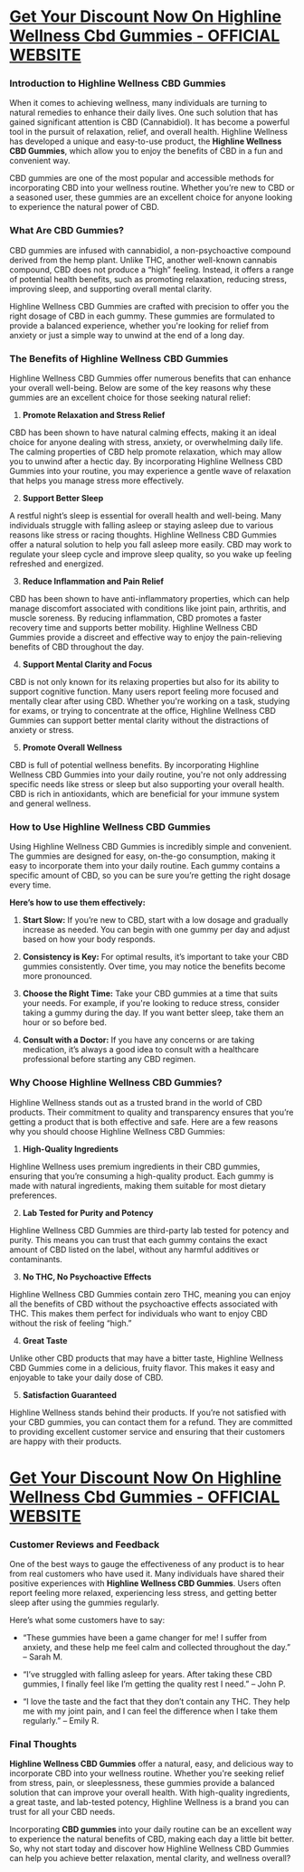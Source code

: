 <h1><a href="https://getdeals24x7.com/order-highlinecbd">Get Your Discount Now On&nbsp;<span data-sheets-root="1">Highline Wellness Cbd Gummies</span> - OFFICIAL WEBSITE</a></h1>
<h3>Introduction to Highline Wellness CBD Gummies</h3>
<p>When it comes to achieving wellness, many individuals are turning to natural remedies to enhance their daily lives. One such solution that has gained significant attention is CBD (Cannabidiol). It has become a powerful tool in the pursuit of relaxation, relief, and overall health. Highline Wellness has developed a unique and easy-to-use product, the <strong>Highline Wellness CBD Gummies</strong>, which allow you to enjoy the benefits of CBD in a fun and convenient way.</p>
<p>CBD gummies are one of the most popular and accessible methods for incorporating CBD into your wellness routine. Whether you&rsquo;re new to CBD or a seasoned user, these gummies are an excellent choice for anyone looking to experience the natural power of CBD.</p>
<h3>What Are CBD Gummies?</h3>
<p>CBD gummies are infused with cannabidiol, a non-psychoactive compound derived from the hemp plant. Unlike THC, another well-known cannabis compound, CBD does not produce a &ldquo;high&rdquo; feeling. Instead, it offers a range of potential health benefits, such as promoting relaxation, reducing stress, improving sleep, and supporting overall mental clarity.</p>
<p>Highline Wellness CBD Gummies are crafted with precision to offer you the right dosage of CBD in each gummy. These gummies are formulated to provide a balanced experience, whether you're looking for relief from anxiety or just a simple way to unwind at the end of a long day.</p>
<h3>The Benefits of Highline Wellness CBD Gummies</h3>
<p>Highline Wellness CBD Gummies offer numerous benefits that can enhance your overall well-being. Below are some of the key reasons why these gummies are an excellent choice for those seeking natural relief:</p>
<ol>
<li><strong>Promote Relaxation and Stress Relief</strong></li>
</ol>
<p>CBD has been shown to have natural calming effects, making it an ideal choice for anyone dealing with stress, anxiety, or overwhelming daily life. The calming properties of CBD help promote relaxation, which may allow you to unwind after a hectic day. By incorporating Highline Wellness CBD Gummies into your routine, you may experience a gentle wave of relaxation that helps you manage stress more effectively.</p>
<ol start="2">
<li><strong>Support Better Sleep</strong></li>
</ol>
<p>A restful night&rsquo;s sleep is essential for overall health and well-being. Many individuals struggle with falling asleep or staying asleep due to various reasons like stress or racing thoughts. Highline Wellness CBD Gummies offer a natural solution to help you fall asleep more easily. CBD may work to regulate your sleep cycle and improve sleep quality, so you wake up feeling refreshed and energized.</p>
<ol start="3">
<li><strong>Reduce Inflammation and Pain Relief</strong></li>
</ol>
<p>CBD has been shown to have anti-inflammatory properties, which can help manage discomfort associated with conditions like joint pain, arthritis, and muscle soreness. By reducing inflammation, CBD promotes a faster recovery time and supports better mobility. Highline Wellness CBD Gummies provide a discreet and effective way to enjoy the pain-relieving benefits of CBD throughout the day.</p>
<ol start="4">
<li><strong>Support Mental Clarity and Focus</strong></li>
</ol>
<p>CBD is not only known for its relaxing properties but also for its ability to support cognitive function. Many users report feeling more focused and mentally clear after using CBD. Whether you're working on a task, studying for exams, or trying to concentrate at the office, Highline Wellness CBD Gummies can support better mental clarity without the distractions of anxiety or stress.</p>
<ol start="5">
<li><strong>Promote Overall Wellness</strong></li>
</ol>
<p>CBD is full of potential wellness benefits. By incorporating Highline Wellness CBD Gummies into your daily routine, you're not only addressing specific needs like stress or sleep but also supporting your overall health. CBD is rich in antioxidants, which are beneficial for your immune system and general wellness.</p>
<h3>How to Use Highline Wellness CBD Gummies</h3>
<p>Using Highline Wellness CBD Gummies is incredibly simple and convenient. The gummies are designed for easy, on-the-go consumption, making it easy to incorporate them into your daily routine. Each gummy contains a specific amount of CBD, so you can be sure you&rsquo;re getting the right dosage every time.</p>
<p><strong>Here&rsquo;s how to use them effectively:</strong></p>
<ol>
<li>
<p><strong>Start Slow:</strong> If you&rsquo;re new to CBD, start with a low dosage and gradually increase as needed. You can begin with one gummy per day and adjust based on how your body responds.</p>
</li>
<li>
<p><strong>Consistency is Key:</strong> For optimal results, it&rsquo;s important to take your CBD gummies consistently. Over time, you may notice the benefits become more pronounced.</p>
</li>
<li>
<p><strong>Choose the Right Time:</strong> Take your CBD gummies at a time that suits your needs. For example, if you're looking to reduce stress, consider taking a gummy during the day. If you want better sleep, take them an hour or so before bed.</p>
</li>
<li>
<p><strong>Consult with a Doctor:</strong> If you have any concerns or are taking medication, it&rsquo;s always a good idea to consult with a healthcare professional before starting any CBD regimen.</p>
</li>
</ol>
<h3>Why Choose Highline Wellness CBD Gummies?</h3>
<p>Highline Wellness stands out as a trusted brand in the world of CBD products. Their commitment to quality and transparency ensures that you&rsquo;re getting a product that is both effective and safe. Here are a few reasons why you should choose Highline Wellness CBD Gummies:</p>
<ol>
<li><strong>High-Quality Ingredients</strong></li>
</ol>
<p>Highline Wellness uses premium ingredients in their CBD gummies, ensuring that you&rsquo;re consuming a high-quality product. Each gummy is made with natural ingredients, making them suitable for most dietary preferences.</p>
<ol start="2">
<li><strong>Lab Tested for Purity and Potency</strong></li>
</ol>
<p>Highline Wellness CBD Gummies are third-party lab tested for potency and purity. This means you can trust that each gummy contains the exact amount of CBD listed on the label, without any harmful additives or contaminants.</p>
<ol start="3">
<li><strong>No THC, No Psychoactive Effects</strong></li>
</ol>
<p>Highline Wellness CBD Gummies contain zero THC, meaning you can enjoy all the benefits of CBD without the psychoactive effects associated with THC. This makes them perfect for individuals who want to enjoy CBD without the risk of feeling &ldquo;high.&rdquo;</p>
<ol start="4">
<li><strong>Great Taste</strong></li>
</ol>
<p>Unlike other CBD products that may have a bitter taste, Highline Wellness CBD Gummies come in a delicious, fruity flavor. This makes it easy and enjoyable to take your daily dose of CBD.</p>
<ol start="5">
<li><strong>Satisfaction Guaranteed</strong></li>
</ol>
<p>Highline Wellness stands behind their products. If you&rsquo;re not satisfied with your CBD gummies, you can contact them for a refund. They are committed to providing excellent customer service and ensuring that their customers are happy with their products.</p>
<h1><a href="https://getdeals24x7.com/order-highlinecbd">Get Your Discount Now On&nbsp;<span data-sheets-root="1">Highline Wellness Cbd Gummies</span>&nbsp;- OFFICIAL WEBSITE</a></h1>
<h3>Customer Reviews and Feedback</h3>
<p>One of the best ways to gauge the effectiveness of any product is to hear from real customers who have used it. Many individuals have shared their positive experiences with <strong>Highline Wellness CBD Gummies</strong>. Users often report feeling more relaxed, experiencing less stress, and getting better sleep after using the gummies regularly.</p>
<p>Here&rsquo;s what some customers have to say:</p>
<ul>
<li>
<p>&ldquo;These gummies have been a game changer for me! I suffer from anxiety, and these help me feel calm and collected throughout the day.&rdquo; &ndash; Sarah M.</p>
</li>
<li>
<p>&ldquo;I&rsquo;ve struggled with falling asleep for years. After taking these CBD gummies, I finally feel like I&rsquo;m getting the quality rest I need.&rdquo; &ndash; John P.</p>
</li>
<li>
<p>&ldquo;I love the taste and the fact that they don&rsquo;t contain any THC. They help me with my joint pain, and I can feel the difference when I take them regularly.&rdquo; &ndash; Emily R.</p>
</li>
</ul>
<h3>Final Thoughts</h3>
<p><strong>Highline Wellness CBD Gummies</strong> offer a natural, easy, and delicious way to incorporate CBD into your wellness routine. Whether you're seeking relief from stress, pain, or sleeplessness, these gummies provide a balanced solution that can improve your overall health. With high-quality ingredients, a great taste, and lab-tested potency, Highline Wellness is a brand you can trust for all your CBD needs.</p>
<p>Incorporating <strong>CBD gummies</strong> into your daily routine can be an excellent way to experience the natural benefits of CBD, making each day a little bit better. So, why not start today and discover how Highline Wellness CBD Gummies can help you achieve better relaxation, mental clarity, and wellness overall?</p>
